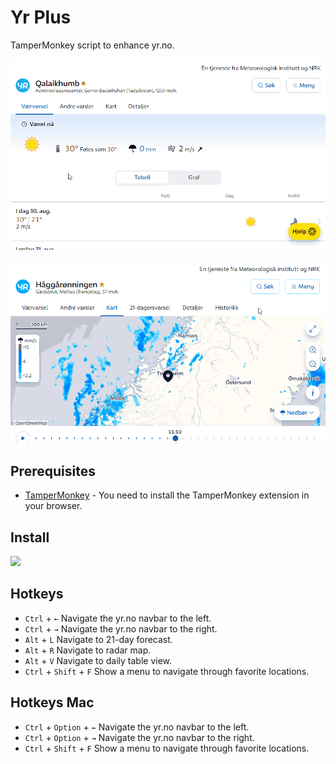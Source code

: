 # Yr Plus
TamperMonkey script to enhance yr.no.

![alt text](yr-favorites.gif)

![alt text](yr-rightleft.gif)

## Prerequisites
- [TamperMonkey](https://www.tampermonkey.net/) - You need to install the TamperMonkey extension in your browser.
## Install
[![](https://img.shields.io/badge/yr.user.js-Latest-green.svg)](https://raw.githubusercontent.com/turbosnute/yr-plus/main/yr.user.js)

## Hotkeys
- `Ctrl` + `←` Navigate the yr.no navbar to the left.
- `Ctrl` + `→` Navigate the yr.no navbar to the right.
- `Alt` + `L` Navigate to 21-day forecast.
- `Alt` + `R` Navigate to radar map.
- `Alt` + `V` Navigate to daily table view.
- `Ctrl` + `Shift` + `F` Show a menu to navigate through favorite locations.

## Hotkeys Mac
- `Ctrl` + `Option` + `←` Navigate the yr.no navbar to the left.
- `Ctrl` + `Option` + `→` Navigate the yr.no navbar to the right.
- `Ctrl` + `Shift` + `F` Show a menu to navigate through favorite locations.



